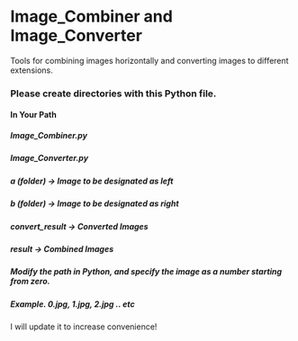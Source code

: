 # Image_Combiner and Image_Converter

Tools for combining images horizontally and converting images to different extensions.

### Please create directories with this Python file.

#### In Your Path

##### Image_Combiner.py
 
##### Image_Converter.py
  
##### a (folder) -> Image to be designated as left
  
##### b (folder) -> Image to be designated as right
  
##### convert_result -> Converted Images
  
##### result -> Combined Images

##### Modify the path in Python, and specify the image as a number starting from zero.
##### Example. 0.jpg, 1.jpg, 2.jpg .. etc

I will update it to increase convenience!
